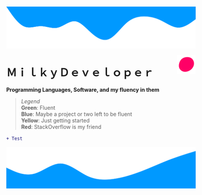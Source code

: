 ![Top waves](https://raw.githubusercontent.com/MilkyDeveloper/dump/main/wave-top.svg)

<img align="right" src="https://github.com/MilkyDeveloper/dump/raw/main/blob1.svg" width="50" height="50">

# ＭｉｌｋｙＤｅｖｅｌｏｐｅｒ

**Programming Languages, Software, and my fluency in them**
> *Legend*  
> **Green**: Fluent  
> **Blue**: Maybe a project or two left to be fluent  
> **Yellow**: Just getting started  
> **Red**: StackOverflow is my friend  
```diff
+ Test
```

![Bottom waves](https://raw.githubusercontent.com/MilkyDeveloper/dump/main/wave-bottom.svg)
